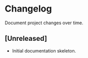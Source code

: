 # Changelog

Document project changes over time.

## [Unreleased]

- Initial documentation skeleton.
